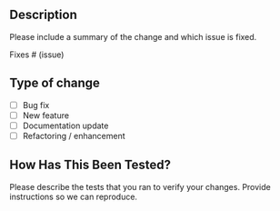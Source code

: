 ## Description

Please include a summary of the change and which issue is fixed.

Fixes # (issue)

## Type of change

- [ ] Bug fix
- [ ] New feature
- [ ] Documentation update
- [ ] Refactoring / enhancement

## How Has This Been Tested?

Please describe the tests that you ran to verify your changes. Provide instructions so we can reproduce.
